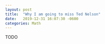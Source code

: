 ```yaml
---
layout: post
title:  "Why I am going to miss Ted Nelson"
date:   2019-12-31 16:07:30 -0600
categories: Math
---
```

TODO


[jekyll-docs]: https://jekyllrb.com/docs/home
[jekyll-gh]:   https://github.com/jekyll/jekyll
[jekyll-talk]: https://talk.jekyllrb.com/
[mason-jar-amazon]: https://amazon.com/
